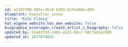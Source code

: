 ```yaml
---
id: a2107788-9dfe-4bc0-b283-827ee60ecd4b
blueprint: kuenstler_innen
title: 'Rike Flämig'
hat_eigene_website_has_own_website: false
biographie_eintragen_create_artist_s_biography: false
updated_by: b1a43fd3-c865-4122-b6cc-50cfa81a1985
updated_at: 1677874825
---
```

